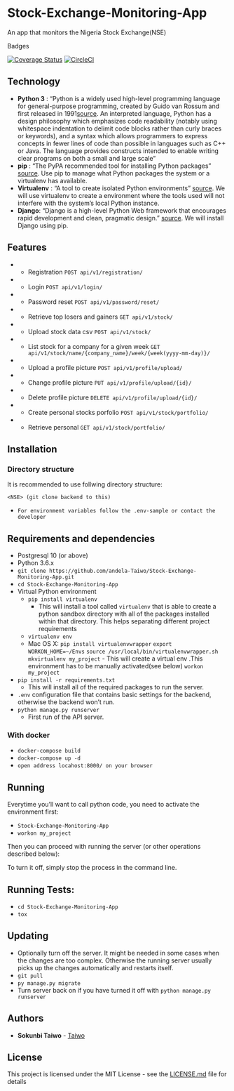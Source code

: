 # Stock-Exchange-Monitoring-App
An app that monitors the Nigeria Stock Exchange(NSE)

Badges

[![Coverage Status](https://coveralls.io/repos/github/andela-Taiwo/Stock-Exchange-Monitoring-App/badge.svg?branch=master)](https://coveralls.io/github/andela-Taiwo/Stock-Exchange-Monitoring-App?branch=master) [![CircleCI](https://circleci.com/gh/andela-Taiwo/Stock-Exchange-Monitoring-App.svg?style=svg&circle-token=228eef13aadc17b77563161162299829c1e24618)](https://circleci.com/gh/andela-Taiwo/Stock-Exchange-Monitoring-App)

## Technology 
* **Python 3** : “Python is a widely used high-level programming language for general-purpose programming, created by Guido van Rossum and first released in 1991[source](https://www.python.org/downloads/release/python-360/). An interpreted language, Python has a design philosophy which emphasizes code readability (notably using whitespace indentation to delimit code blocks rather than curly braces or keywords), and a syntax which allows programmers to express concepts in fewer lines of code than possible in languages such as C++ or Java. The language provides constructs intended to enable writing clear programs on both a small and large scale” 
* **pip** : “The PyPA recommended tool for installing Python packages” [source](https://pypi.org/project/pip/). Use pip to manage what Python packages the system or a virtualenv has available.
* **Virtualenv** : “A tool to create isolated Python environments” [source](https://virtualenv.pypa.io/en/latest/). We will use virtualenv to create a environment where the tools used will not interfere with the system’s local Python instance.
* **Django**: “Django is a high-level Python Web framework that encourages rapid development and clean, pragmatic design.” [source](https://www.djangoproject.com/). We will install Django using pip.

## Features
* - Registration `POST api/v1/registration/`
* - Login `POST api/v1/login/` 
* - Password reset  `POST api/v1/password/reset/`
* - Retrieve top losers and gainers `GET api/v1/stock/`
* - Upload stock data csv `POST api/v1/stock/`
* - List stock for a company  for a given week `GET api/v1/stock/name/{company_name}/week/{week(yyyy-mm-day)}/`
* - Upload a profile picture `POST api/v1/profile/upload/`
* - Change profile picture `PUT api/v1/profile/upload/{id}/`
* - Delete profile picture `DELETE api/v1/profile/upload/{id}/`
* - Create personal stocks porfolio  `POST api/v1/stock/portfolio/`
* - Retrieve personal `GET api/v1/stock/portfolio/`


## Installation

### Directory structure

It is recommended to use follwing directory structure:

```
<NSE> (git clone backend to this)
```
- `For environment variables follow the .env-sample or contact the developer`

## Requirements and dependencies

- Postgresql 10 (or above)
- Python 3.6.x
- `git clone https://github.com/andela-Taiwo/Stock-Exchange-Monitoring-App.git`
- `cd Stock-Exchange-Monitoring-App`
- Virtual Python environment
  - `pip install virtualenv`
    - This will install a tool called `virtualenv` that is able to create a python sandbox directory with all of the packages installed within that directory. This helps separating different project requirements 
  - `virtualenv env`
  - Mac OS X: 
    `pip install virtualenvwrapper`
    `export WORKON_HOME=~/Envs`
    `source /usr/local/bin/virtualenvwrapper.sh`
    `mkvirtualenv my_project`
        - This will create a virtual env .This environment has to be manually activated(see below)
        `workon my_project`
- `pip install -r requirements.txt`
  - This will install all of the required packages to run the server.
-  `.env` configuration file that contains basic settings for the backend, otherwise the backend won’t run.
- `python manage.py runserver`
  - First run of the API server.

### With docker
- `docker-compose build`
- `docker-compose up -d`
- `open address locahost:8000/ on your browser`

## Running
Everytime you’ll want to call python code, you need to activate the environment first:

- `Stock-Exchange-Monitoring-App`
- `workon my_project`

Then you can proceed with running the server (or other operations described below):



To turn it off, simply stop the process in the command line.
## Running Tests:
 - `cd Stock-Exchange-Monitoring-App`
 - `tox`

## Updating
- Optionally turn off the server. It might be needed in some cases when the changes are too complex. Otherwise the running server usually picks up the changes automatically and restarts itself.
- `git pull`
- `py manage.py migrate`
- Turn server back on if you have turned it off with `python manage.py runserver`




## Authors

* **Sokunbi Taiwo** - [Taiwo](https://github.com/andela-Taiwo)


## License

This project is licensed under the MIT License - see the [LICENSE.md](LICENSE.md) file for details